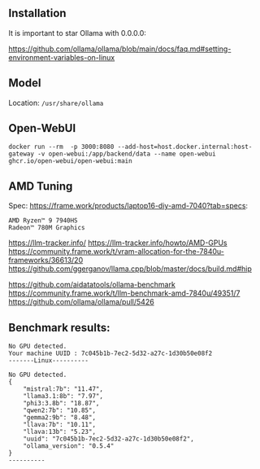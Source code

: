 
## Installation

It is important to star Ollama with 0.0.0.0:

https://github.com/ollama/ollama/blob/main/docs/faq.md#setting-environment-variables-on-linux

## Model

Location: `/usr/share/ollama`


## Open-WebUI

```
docker run --rm  -p 3000:8080 --add-host=host.docker.internal:host-gateway -v open-webui:/app/backend/data --name open-webui ghcr.io/open-webui/open-webui:main
```

## AMD Tuning

Spec: https://frame.work/products/laptop16-diy-amd-7040?tab=specs:
```
AMD Ryzen™ 9 7940HS
Radeon™ 780M Graphics
```

https://llm-tracker.info/
https://llm-tracker.info/howto/AMD-GPUs
https://community.frame.work/t/vram-allocation-for-the-7840u-frameworks/36613/20
https://github.com/ggerganov/llama.cpp/blob/master/docs/build.md#hip

https://github.com/aidatatools/ollama-benchmark
https://community.frame.work/t/llm-benchmark-amd-7840u/49351/7
https://github.com/ollama/ollama/pull/5426

## Benchmark results:

```
No GPU detected.
Your machine UUID : 7c045b1b-7ec2-5d32-a27c-1d30b50e08f2
-------Linux----------

No GPU detected.
{
    "mistral:7b": "11.47",
    "llama3.1:8b": "7.97",
    "phi3:3.8b": "18.87",
    "qwen2:7b": "10.85",
    "gemma2:9b": "8.48",
    "llava:7b": "10.11",
    "llava:13b": "5.23",
    "uuid": "7c045b1b-7ec2-5d32-a27c-1d30b50e08f2",
    "ollama_version": "0.5.4"
}
----------
```




